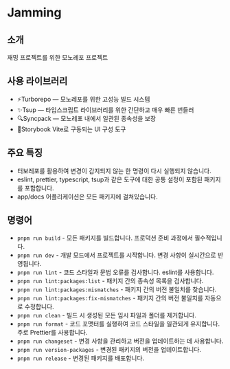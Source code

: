 # Jamming

## 소개

재밍 프로젝트를 위한 모노레포 프로젝트

## 사용 라이브러리

- ⚡️Turborepo — 모노레포를 위한 고성능 빌드 시스템
- ✨Tsup — 타입스크립트 라이브러리를 위한 간단하고 매우 빠른 번들러
- 🔍Syncpack — 모노레포 내에서 일관된 종속성을 보장
- 📖Storybook Vite로 구동되는 UI 구성 도구

## 주요 특징

- 터보레포를 활용하여 변경이 감지되지 않는 한 명령이 다시 실행되지 않습니다.
- eslint, prettier, typescript, tsup과 같은 도구에 대한 공통 설정이 포함된 패키지를 포함합니다.
- app/docs 어플리케이션은 모든 패키지에 걸쳐있습니다.

## 명령어

- `pnpm run build` - 모든 패키지를 빌드합니다. 프로덕션 준비 과정에서 필수적입니다.
- `pnpm run dev` - 개발 모드에서 프로젝트를 시작합니다. 변경 사항이 실시간으로 반영됩니다.
- `pnpm run lint` - 코드 스타일과 문법 오류를 검사합니다. eslint를 사용합니다.
- `pnpm run lint:packages:list` - 패키지 간의 종속성 목록을 검사합니다.
- `pnpm run lint:packages:mismatches` - 패키지 간의 버전 불일치를 찾습니다.
- `pnpm run lint:packages:fix-mismatches` - 패키지 간의 버전 불일치를 자동으로 수정합니다.
- `pnpm run clean` - 빌드 시 생성된 모든 임시 파일과 폴더를 제거합니다.
- `pnpm run format` - 코드 포맷터를 실행하여 코드 스타일을 일관되게 유지합니다. 주로 Prettier를 사용합니다.
- `pnpm run changeset` - 변경 사항을 관리하고 버전을 업데이트하는 데 사용합니다.
- `pnpm run version-packages` - 변경된 패키지의 버전을 업데이트합니다.
- `pnpm run release` - 변경된 패키지를 배포합니다.
